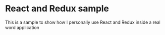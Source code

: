 # React and Redux sample #

This is a sample to show how I personally use React and Redux inside a real word application
